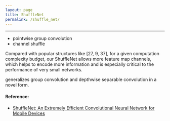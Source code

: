 ```yaml
---
layout: page
title: ShuffleNet
permalink: /shuffle_net/
---
```


------



* pointwise group convolution
* channel shuffle


Compared with popular structures like [27, 9, 37], for a given computation complexity budget, our ShuffleNet allows more feature map channels, which helps to encode more information and is especially critical to the performance of very small networks.

generalizes group convolution and depthwise separable convolution in a novel form.


#### Reference:
* [ShuffleNet: An Extremely Efficient Convolutional Neural Network for Mobile Devices](https://arxiv.org/abs/1707.01083)